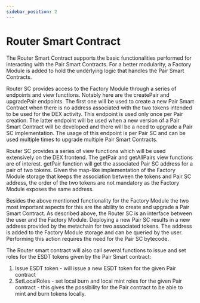 ```yaml
---
sidebar_position: 2
---
```


# Router Smart Contract

The Router Smart Contract supports the basic functionalities performed for interacting with the Pair Smart Contracts. For a better modularity, a Factory Module is added to hold the underlying logic that handles the Pair Smart Contracts.

Router SC provides access to the Factory Module through a series of endpoints and view functions. Notably here are the createPair and upgradePair endpoints. The first one will be used to create a new Pair Smart Contract when there is no address associated with the two tokens intended to be used for the DEX activity. This endpoint is used only once per Pair creation. The latter endpoint will be used when a new version of a Pair Smart Contract will be developed and there will be a need to upgrade a Pair SC implementation. The usage of this endpoint is per Pair SC and can be used multiple times to upgrade multiple Pair Smart Contracts.

Router SC provides a series of view functions which will be used extensively on the DEX frontend. The getPair and getAllPairs view functions are of interest. getPair function will get the associated Pair SC address for a pair of two tokens. Given the map-like implementation of the Factory Module storage that keeps the association between the tokens and Pair SC address, the order of the two tokens are not mandatory as the Factory Module exposes the same address.

Besides the above mentioned functionality for the Factory Module the two most important aspects for this are the ability to create and upgrade a Pair Smart Contract. As described above, the Router SC is an interface between the user and the Factory Module. Deploying a new Pair SC results in a new address provided by the metachain for two associated tokens. The address is added to the Factory Module storage and can be queried by the user. Performing this action requires the need for the Pair SC bytecode.

The Router smart contract will also call several functions to issue and set roles for the ESDT tokens given by the Pair Smart contract:

1. Issue ESDT token - will issue a new ESDT token for the given Pair contract
2. SetLocalRoles - set local burn and local mint roles for the given Pair contract - this gives the possibility for the Pair contract to be able to mint and burn tokens locally.
